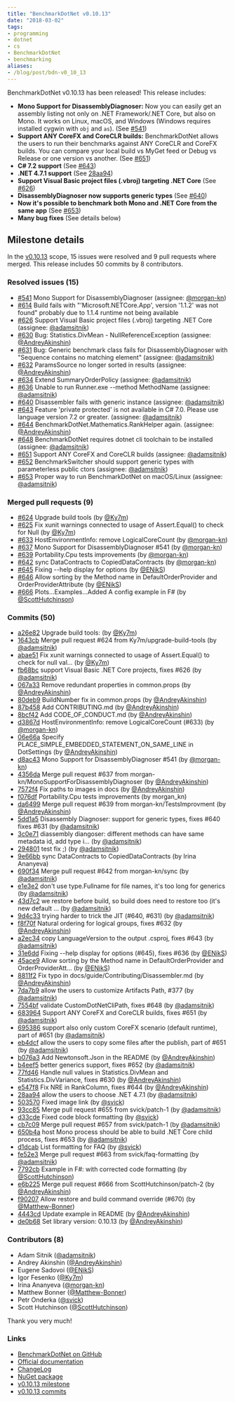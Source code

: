 ```yaml
---
title: "BenchmarkDotNet v0.10.13"
date: "2018-03-02"
tags:
- programming
- dotnet
- cs
- BenchmarkDotNet
- benchmarking
aliases:
- /blog/post/bdn-v0_10_13
---
```


BenchmarkDotNet v0.10.13 has been released! This release includes:

* **Mono Support for DisassemblyDiagnoser:**
  Now you can easily get an assembly listing not only on .NET Framework/.NET Core, but also on Mono.
  It works on Linux, macOS, and Windows (Windows requires installed cygwin with `obj` and `as`).
  (See [#541](https://github.com/dotnet/BenchmarkDotNet/issues/541))
* **Support ANY CoreFX and CoreCLR builds:**
  BenchmarkDotNet allows the users to run their benchmarks against ANY CoreCLR and CoreFX builds.
  You can compare your local build vs MyGet feed or Debug vs Release or one version vs another.
  (See [#651](https://github.com/dotnet/BenchmarkDotNet/issues/651))
* **C# 7.2 support**
  (See [#643](https://github.com/dotnet/BenchmarkDotNet/issues/643))
* **.NET 4.7.1 support**
  (See [28aa94](https://github.com/dotnet/BenchmarkDotNet/commit/28aa946a9a277b6c2b1166af0397134b02bedf2d))
* **Support Visual Basic project files (.vbroj) targeting .NET Core**
  (See [#626](https://github.com/dotnet/BenchmarkDotNet/issues/626))
* **DisassemblyDiagnoser now supports generic types**
  (See [#640](https://github.com/dotnet/BenchmarkDotNet/issues/640))
* **Now it's possible to benchmark both Mono and .NET Core from the same app**
  (See [#653](https://github.com/dotnet/BenchmarkDotNet/issues/653))
* **Many bug fixes**
  (See details below)

<!--more-->

## Milestone details

In the [v0.10.13](https://github.com/dotnet/BenchmarkDotNet/issues?q=milestone:v0.10.13) scope, 
15 issues were resolved and 9 pull requests where merged.
This release includes 50 commits by 8 contributors.

### Resolved issues (15)

* [#541](https://github.com/dotnet/BenchmarkDotNet/issues/541) Mono Support for DisassemblyDiagnoser (assignee: [@morgan-kn](https://github.com/morgan-kn))
* [#614](https://github.com/dotnet/BenchmarkDotNet/issues/614) Build fails with "'Microsoft.NETCore.App', version '1.1.2' was not found" probably due to 1.1.4 runtime not being available
* [#626](https://github.com/dotnet/BenchmarkDotNet/issues/626) Support Visual Basic project files (.vbroj) targeting .NET Core (assignee: [@adamsitnik](https://github.com/adamsitnik))
* [#630](https://github.com/dotnet/BenchmarkDotNet/issues/630) Bug: Statistics.DivMean - NullReferenceException (assignee: [@AndreyAkinshin](https://github.com/AndreyAkinshin))
* [#631](https://github.com/dotnet/BenchmarkDotNet/issues/631) Bug: Generic benchmark class fails for DisassemblyDiagnoser with "Sequence contains no matching element" (assignee: [@adamsitnik](https://github.com/adamsitnik))
* [#632](https://github.com/dotnet/BenchmarkDotNet/issues/632) ParamsSource no longer sorted in results (assignee: [@AndreyAkinshin](https://github.com/AndreyAkinshin))
* [#634](https://github.com/dotnet/BenchmarkDotNet/issues/634) Extend SummaryOrderPolicy (assignee: [@adamsitnik](https://github.com/adamsitnik))
* [#636](https://github.com/dotnet/BenchmarkDotNet/issues/636) Unable to run Runner.exe --method MethodName (assignee: [@adamsitnik](https://github.com/adamsitnik))
* [#640](https://github.com/dotnet/BenchmarkDotNet/issues/640) Disassembler fails with generic instance (assignee: [@adamsitnik](https://github.com/adamsitnik))
* [#643](https://github.com/dotnet/BenchmarkDotNet/issues/643) Feature 'private protected' is not available in C# 7.0. Please use language version 7.2 or greater. (assignee: [@adamsitnik](https://github.com/adamsitnik))
* [#644](https://github.com/dotnet/BenchmarkDotNet/issues/644) BenchmarkDotNet.Mathematics.RankHelper again. (assignee: [@AndreyAkinshin](https://github.com/AndreyAkinshin))
* [#648](https://github.com/dotnet/BenchmarkDotNet/issues/648) BenchmarkDotNet requires dotnet cli toolchain to be installed (assignee: [@adamsitnik](https://github.com/adamsitnik))
* [#651](https://github.com/dotnet/BenchmarkDotNet/issues/651) Support ANY CoreFX and CoreCLR builds (assignee: [@adamsitnik](https://github.com/adamsitnik))
* [#652](https://github.com/dotnet/BenchmarkDotNet/issues/652) BenchmarkSwitcher should support generic types with parameterless public ctors (assignee: [@adamsitnik](https://github.com/adamsitnik))
* [#653](https://github.com/dotnet/BenchmarkDotNet/issues/653) Proper way to run BenchmarkDotNet on macOS/Linux (assignee: [@adamsitnik](https://github.com/adamsitnik))

### Merged pull requests (9)

* [#624](https://github.com/dotnet/BenchmarkDotNet/pull/624) Upgrade build tools (by [@Ky7m](https://github.com/Ky7m))
* [#625](https://github.com/dotnet/BenchmarkDotNet/pull/625) Fix xunit warnings connected to usage of Assert.Equal() to check for Null (by [@Ky7m](https://github.com/Ky7m))
* [#633](https://github.com/dotnet/BenchmarkDotNet/pull/633) HostEnvironmentInfo: remove LogicalCoreCount (by [@morgan-kn](https://github.com/morgan-kn))
* [#637](https://github.com/dotnet/BenchmarkDotNet/pull/637) Mono Support for DisassemblyDiagnoser #541 (by [@morgan-kn](https://github.com/morgan-kn))
* [#639](https://github.com/dotnet/BenchmarkDotNet/pull/639) Portability.Cpu tests improvements (by [@morgan-kn](https://github.com/morgan-kn))
* [#642](https://github.com/dotnet/BenchmarkDotNet/pull/642) sync DataContracts to CopiedDataContracts (by [@morgan-kn](https://github.com/morgan-kn))
* [#645](https://github.com/dotnet/BenchmarkDotNet/pull/645) Fixing --help display for options (by [@ENikS](https://github.com/ENikS))
* [#646](https://github.com/dotnet/BenchmarkDotNet/pull/646) Allow sorting by the Method name in DefaultOrderProvider and OrderProviderAttribute (by [@ENikS](https://github.com/ENikS))
* [#666](https://github.com/dotnet/BenchmarkDotNet/pull/666) Plots...Examples...Added A config example in F# (by [@ScottHutchinson](https://github.com/ScottHutchinson))

### Commits (50)

* [a26e82](https://github.com/dotnet/BenchmarkDotNet/commit/a26e82671a8d5b2150a48f9b48327ccb0a0dda8f) Upgrade build tools: (by [@Ky7m](https://github.com/Ky7m))
* [1643cb](https://github.com/dotnet/BenchmarkDotNet/commit/1643cbc27d269089f1ef8b14296e0674d6e2e3c9) Merge pull request #624 from Ky7m/upgrade-build-tools (by [@adamsitnik](https://github.com/adamsitnik))
* [abae51](https://github.com/dotnet/BenchmarkDotNet/commit/abae518a04f113adbe51a4b01c402fca11c839c4) Fix xunit warnings connected to usage of Assert.Equal() to check for null val... (by [@Ky7m](https://github.com/Ky7m))
* [fb68bc](https://github.com/dotnet/BenchmarkDotNet/commit/fb68bc7aef9624d6131062fbb4793291d5e2236a) support Visual Basic .NET Core projects, fixes #626 (by [@adamsitnik](https://github.com/adamsitnik))
* [067a33](https://github.com/dotnet/BenchmarkDotNet/commit/067a33df2498343df56608cccd58e7caef78b74a) Remove redundant properties in common.props (by [@AndreyAkinshin](https://github.com/AndreyAkinshin))
* [80deb9](https://github.com/dotnet/BenchmarkDotNet/commit/80deb95e26f1ff1fc3149cf6165cb3a37326f01c) BuildNumber fix in common.props (by [@AndreyAkinshin](https://github.com/AndreyAkinshin))
* [87b458](https://github.com/dotnet/BenchmarkDotNet/commit/87b45810afc262333afaa5e456a2eaaa282a0e7b) Add CONTRIBUTING.md (by [@AndreyAkinshin](https://github.com/AndreyAkinshin))
* [8bcf42](https://github.com/dotnet/BenchmarkDotNet/commit/8bcf422f18c64b1f583fcc0cdf1dc80db78860b4) Add CODE_OF_CONDUCT.md (by [@AndreyAkinshin](https://github.com/AndreyAkinshin))
* [d3867d](https://github.com/dotnet/BenchmarkDotNet/commit/d3867daa99af931980b24370dd29cd865fca2505) HostEnvironmentInfo: remove LogicalCoreCount (#633) (by [@morgan-kn](https://github.com/morgan-kn))
* [06e66a](https://github.com/dotnet/BenchmarkDotNet/commit/06e66aba6eac5045f063028baff5ca150b4804e5) Specify PLACE_SIMPLE_EMBEDDED_STATEMENT_ON_SAME_LINE in DotSettings (by [@AndreyAkinshin](https://github.com/AndreyAkinshin))
* [d8ac43](https://github.com/dotnet/BenchmarkDotNet/commit/d8ac43e5da1420c6a941091c04abc39c4816aa04) Mono Support for DisassemblyDiagnoser #541 (by [@morgan-kn](https://github.com/morgan-kn))
* [4356da](https://github.com/dotnet/BenchmarkDotNet/commit/4356daafc64ea9bba84ee7b3cf6462875afc5c2b) Merge pull request #637 from morgan-kn/MonoSupportForDisassemblyDiagnoser (by [@AndreyAkinshin](https://github.com/AndreyAkinshin))
* [7572f4](https://github.com/dotnet/BenchmarkDotNet/commit/7572f4dd18e80e8f5c24884a771a9fdef022f171) Fix paths to images in docs (by [@AndreyAkinshin](https://github.com/AndreyAkinshin))
* [f076df](https://github.com/dotnet/BenchmarkDotNet/commit/f076df788e6f71dcc45cf83b04c6005a6e404fa8) Portability.Cpu tests improvements (by morgan_kn)
* [da6499](https://github.com/dotnet/BenchmarkDotNet/commit/da649942000a740e8e7156d1b31e1134ba03ea78) Merge pull request #639 from morgan-kn/TestsImprovment (by [@AndreyAkinshin](https://github.com/AndreyAkinshin))
* [5dd1a5](https://github.com/dotnet/BenchmarkDotNet/commit/5dd1a5309c0f0a8883203289f42690c562b705a4) Disassembly Diagnoser: support for generic types, fixes #640 fixes #631 (by [@adamsitnik](https://github.com/adamsitnik))
* [3c0e71](https://github.com/dotnet/BenchmarkDotNet/commit/3c0e719360336014d0a0ed40d93f69436917421b) diassembly diangoser: different methods can have same metadata id, add type i... (by [@adamsitnik](https://github.com/adamsitnik))
* [294801](https://github.com/dotnet/BenchmarkDotNet/commit/29480198d002ff62723802f62034e2d92326802a) test fix ;) (by [@adamsitnik](https://github.com/adamsitnik))
* [9e66bb](https://github.com/dotnet/BenchmarkDotNet/commit/9e66bbcdf44e1d1ac7aa0e18abbb7c7798f3bc68) sync DataContracts to CopiedDataContracts (by Irina Ananyeva)
* [690f34](https://github.com/dotnet/BenchmarkDotNet/commit/690f3436a190a49c2ff593758d44eea22a80e20f) Merge pull request #642 from morgan-kn/sync (by [@adamsitnik](https://github.com/adamsitnik))
* [e1e3e2](https://github.com/dotnet/BenchmarkDotNet/commit/e1e3e2ab7a07f2f10e43ecd20b6deb1b8efcc24c) don't use type.Fullname for file names, it's too long for generics (by [@adamsitnik](https://github.com/adamsitnik))
* [43d7c2](https://github.com/dotnet/BenchmarkDotNet/commit/43d7c26ea8926c12c0926ca8c3b89110715a5c2b) we restore before build, so build does need to restore too (it's new default ... (by [@adamsitnik](https://github.com/adamsitnik))
* [9d4c33](https://github.com/dotnet/BenchmarkDotNet/commit/9d4c339e882d21a8d2dcdc516f55543d2b5b6570) trying harder to trick the JIT (#640, #631) (by [@adamsitnik](https://github.com/adamsitnik))
* [f8f70f](https://github.com/dotnet/BenchmarkDotNet/commit/f8f70f7eb08c9c1babc5780d72eebc26ea223bf8) Natural ordering for logical groups, fixes #632 (by [@AndreyAkinshin](https://github.com/AndreyAkinshin))
* [a2ec34](https://github.com/dotnet/BenchmarkDotNet/commit/a2ec340927a54b379b231e5298ff75944fe150d9) copy LanguageVersion to the output .csproj, fixes #643 (by [@adamsitnik](https://github.com/adamsitnik))
* [31e6dd](https://github.com/dotnet/BenchmarkDotNet/commit/31e6dd65aa95e9f05c39425218e56808496be231) Fixing --help display for options (#645), fixes #636 (by [@ENikS](https://github.com/ENikS))
* [45ace9](https://github.com/dotnet/BenchmarkDotNet/commit/45ace978c9ce5a74afce4ae37e04e271b3110b04) Allow sorting by the Method name in DefaultOrderProvider and OrderProviderAtt... (by [@ENikS](https://github.com/ENikS))
* [8811f2](https://github.com/dotnet/BenchmarkDotNet/commit/8811f295e895ad88fd6b7ea0221c6a0b81902b9d) Fix typo in docs/guide/Contributing/Disassembler.md (by [@AndreyAkinshin](https://github.com/AndreyAkinshin))
* [7da7b9](https://github.com/dotnet/BenchmarkDotNet/commit/7da7b9e703c653f90db93b6bc53a7c354a31dc67) allow the users to customize Artifacts Path, #377 (by [@adamsitnik](https://github.com/adamsitnik))
* [7554bf](https://github.com/dotnet/BenchmarkDotNet/commit/7554bf70ce23080ced3162856639a93a0119f554) validate CustomDotNetCliPath, fixes #648 (by [@adamsitnik](https://github.com/adamsitnik))
* [683964](https://github.com/dotnet/BenchmarkDotNet/commit/683964f5a9c61b38996f81b92f3f555fe57b8adb) Support ANY CoreFX and CoreCLR builds, fixes #651 (by [@adamsitnik](https://github.com/adamsitnik))
* [695386](https://github.com/dotnet/BenchmarkDotNet/commit/695386b6d749f036d4519c78081ba0051c3d2063) support also only custom CoreFX scenario (default runtime), part of #651 (by [@adamsitnik](https://github.com/adamsitnik))
* [eb4dcf](https://github.com/dotnet/BenchmarkDotNet/commit/eb4dcf0345b72680c67ae16c65ed3be7e2e21686) allow the users to copy some files after the publish, part of #651 (by [@adamsitnik](https://github.com/adamsitnik))
* [b076a3](https://github.com/dotnet/BenchmarkDotNet/commit/b076a3d8f51505af3dac14484f0001bd858abd7d) Add Newtonsoft.Json in the README (by [@AndreyAkinshin](https://github.com/AndreyAkinshin))
* [b4eef5](https://github.com/dotnet/BenchmarkDotNet/commit/b4eef5abea970f3858b0048ec0c8be79517f9d6c) better generics support, fixes #652 (by [@adamsitnik](https://github.com/adamsitnik))
* [77fd46](https://github.com/dotnet/BenchmarkDotNet/commit/77fd461f5dc34f7a0a102f3adbe8bb02b8a02e57) Handle null values in Statistics.DivMean and Statistics.DivVariance, fixes #630 (by [@AndreyAkinshin](https://github.com/AndreyAkinshin))
* [e547f8](https://github.com/dotnet/BenchmarkDotNet/commit/e547f80056267fc064a5b9d0e6421cf44618402b) Fix NRE in RankColumn, fixes #644 (by [@AndreyAkinshin](https://github.com/AndreyAkinshin))
* [28aa94](https://github.com/dotnet/BenchmarkDotNet/commit/28aa946a9a277b6c2b1166af0397134b02bedf2d) allow the users to choose .NET 4.7.1 (by [@adamsitnik](https://github.com/adamsitnik))
* [503570](https://github.com/dotnet/BenchmarkDotNet/commit/503570e85753ec106f10b7ff6878a34636f20c74) Fixed image link (by [@svick](https://github.com/svick))
* [93cc85](https://github.com/dotnet/BenchmarkDotNet/commit/93cc85d268a9762c3f6218548a1893665c09197e) Merge pull request #655 from svick/patch-1 (by [@adamsitnik](https://github.com/adamsitnik))
* [d33cde](https://github.com/dotnet/BenchmarkDotNet/commit/d33cdee359368cea6abb23cd0b266fd738955dc4) Fixed code block formatting (by [@svick](https://github.com/svick))
* [cb7c09](https://github.com/dotnet/BenchmarkDotNet/commit/cb7c0952d2b825cca69fe7daae620f026b3e75b9) Merge pull request #657 from svick/patch-1 (by [@adamsitnik](https://github.com/adamsitnik))
* [650b4a](https://github.com/dotnet/BenchmarkDotNet/commit/650b4a8b1bc87194f30427b458e54cba2616197a) host Mono process should be able to build .NET Core child process, fixes #653 (by [@adamsitnik](https://github.com/adamsitnik))
* [d1dcab](https://github.com/dotnet/BenchmarkDotNet/commit/d1dcabde23fc3b04e1ee7f98b990d2a20a67f194) List formatting for FAQ (by [@svick](https://github.com/svick))
* [fe52e3](https://github.com/dotnet/BenchmarkDotNet/commit/fe52e37b0ee5dcc2d28ee6bb2b8a9b0896c16752) Merge pull request #663 from svick/faq-formatting (by [@adamsitnik](https://github.com/adamsitnik))
* [7792cb](https://github.com/dotnet/BenchmarkDotNet/commit/7792cb98c7d8b249233523887e6b323fb7f99a2b) Example in F#: with corrected code formatting (by [@ScottHutchinson](https://github.com/ScottHutchinson))
* [e6b225](https://github.com/dotnet/BenchmarkDotNet/commit/e6b225615b6d3469434125bfbc75273ab41387c0) Merge pull request #666 from ScottHutchinson/patch-2 (by [@AndreyAkinshin](https://github.com/AndreyAkinshin))
* [f90207](https://github.com/dotnet/BenchmarkDotNet/commit/f902072d81637061e956f5694aa2b6d61cd6860e) Allow restore and build command override (#670) (by [@Matthew-Bonner](https://github.com/Matthew-Bonner))
* [4443cd](https://github.com/dotnet/BenchmarkDotNet/commit/4443cdec188cceaacfa6b4a3bfd0a7adc40045f8) Update example in README (by [@AndreyAkinshin](https://github.com/AndreyAkinshin))
* [de0b68](https://github.com/dotnet/BenchmarkDotNet/commit/de0b682ef1804d58cb8a29d7611e29bd882c405d) Set library version: 0.10.13 (by [@AndreyAkinshin](https://github.com/AndreyAkinshin))

### Contributors (8)

* Adam Sitnik ([@adamsitnik](https://github.com/adamsitnik))
* Andrey Akinshin ([@AndreyAkinshin](https://github.com/AndreyAkinshin))
* Eugene Sadovoi ([@ENikS](https://github.com/ENikS))
* Igor Fesenko ([@Ky7m](https://github.com/Ky7m))
* Irina Ananyeva ([@morgan-kn](https://github.com/morgan-kn))
* Matthew Bonner ([@Matthew-Bonner](https://github.com/Matthew-Bonner))
* Petr Onderka ([@svick](https://github.com/svick))
* Scott Hutchinson ([@ScottHutchinson](https://github.com/ScottHutchinson))

Thank you very much!

### Links

* [BenchmarkDotNet on GitHub](https://github.com/dotnet/BenchmarkDotNet)
* [Official documentation](http://benchmarkdotnet.org/)
* [ChangeLog](https://github.com/dotnet/BenchmarkDotNet/wiki/ChangeLog)
* [NuGet package](https://www.nuget.org/packages/BenchmarkDotNet/0.10.13)
* [v0.10.13 milestone](https://github.com/dotnet/BenchmarkDotNet/issues?q=milestone:v0.10.13)
* [v0.10.13 commits](https://github.com/dotnet/BenchmarkDotNet/compare/v0.10.12...v0.10.13)
